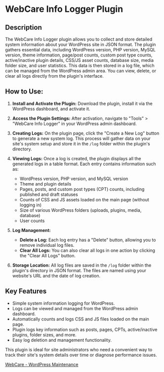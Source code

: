 # WebCare Info Logger Plugin

## Description
The WebCare Info Logger plugin allows you to collect and store detailed system information about your WordPress site in JSON format. The plugin gathers essential data, including WordPress version, PHP version, MySQL version, theme information, page/post counts, custom post type counts, active/inactive plugin details, CSS/JS asset counts, database size, media folder size, and user statistics. This data is then stored in a log file, which can be managed from the WordPress admin area. You can view, delete, or clear all logs directly from the plugin's interface.

## How to Use:
1. **Install and Activate the Plugin:**
   Download the plugin, install it via the WordPress dashboard, and activate it.

2. **Access the Plugin Settings:**
   After activation, navigate to "Tools" > "WebCare Info Logger" in your WordPress admin dashboard.

3. **Creating Logs:**
   On the plugin page, click the "Create a New Log" button to generate a new system log. This process will gather data on your site's system setup and store it in the `/log` folder within the plugin's directory.

4. **Viewing Logs:**
   Once a log is created, the plugin displays all the generated logs in a table format. Each entry contains information such as:
   - WordPress version, PHP version, and MySQL version
   - Theme and plugin details
   - Pages, posts, and custom post types (CPT) counts, including published and draft statuses
   - Counts of CSS and JS assets loaded on the main page (without logging in)
   - Size of various WordPress folders (uploads, plugins, media, database)
   - User counts

5. **Log Management:**
   - **Delete a Log:** Each log entry has a "Delete" button, allowing you to remove individual log files.
   - **Clear All Logs:** You can also clear all logs in one action by clicking the "Clear All Logs" button.

6. **Storage Location:**
   All log files are saved in the `/log` folder within the plugin's directory in JSON format. The files are named using your website's URL and the date of log creation.

## Key Features
- Simple system information logging for WordPress.
- Logs can be viewed and managed from the WordPress admin dashboard.
- Automatically counts and logs CSS and JS files loaded on the main page.
- Plugin logs key information such as posts, pages, CPTs, active/inactive plugins, folder sizes, and more.
- Easy log deletion and management functionality.

This plugin is ideal for site administrators who need a convenient way to track their site's system details over time or diagnose performance issues.

[WebCare - WordPress Maintenance](https://webcare.co)
